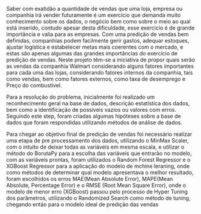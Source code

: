   Saber com exatidão a quantidade de vendas que uma loja, empresa ou companhia irá vender futuramente é um exercício que demanda muito conhecimento sobre os dados, o negócio bem como sobre o meio ao qual está inserido, contudo apesar desta dificuldade, esse exercício é de grande importância e valia para as empresas. Com uma predição de vendas bem definidas, companhias podem facilmente gerir gastos, adequar estoques, ajustar logística e estabelecer metas mais coerentes com o mercado, e estas são apenas algumas das grandes importâncias do exercício de predição de vendas.
	Neste projeto têm-se a iniciativa de propor quais serão as vendas da companhia Walmart considerando alguns fatores importantes para cada uma das lojas, considerando fatores internos da companhia, tais como vendas, bem como fatores externos, como taxa de desemprego e Preço do combustível.

  Para a resolução do problema, inicialmente foi realizado um reconhecimento geral na base de dados, descrição estatística dos dados, bem como a identificação de possíveis vazios ou valores com erros. Seguindo este step, foram criadas algumas hipóteses sobre a base de dados que foram respondidas utilizando métodos de análise de dados.

  Para chegar ao objetivo final de predição de vendas foi necessário realizar uma etapa de pre processamento dos dados, utilizando o MinMax Scaler, com o intuito de deixar todas as variáveis em mesma escala, e utilizar o método do BorutaPy para a escolha das variáveis que entrarão no modelo, com as variáveis prontas, foram utilizados o Random Forest Regressor e o XGBoost Regressor para a aplicação do modelo de mchine leraning, onde como métodos de determinar qual modelo apresentava o melhor resultado, foram escolhidos os erros MAE(Mean Absolute Error), MAPE(Mean Absolute, Percentage Error) e o RMSE (Root Mean Square Error), onde o modelo de menor erro (XGBoost) passou pelo processo de Hyper Tuning dos parâmetros, utilizando o Randomized Search como método de tuning, chegando então para o modelo ideal de predição das vendas 
